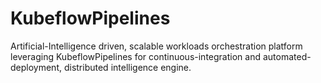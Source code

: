 # KubeflowPipelines
Artificial-Intelligence driven, scalable workloads orchestration platform leveraging KubeflowPipelines for continuous-integration and automated-deployment, distributed intelligence engine.
